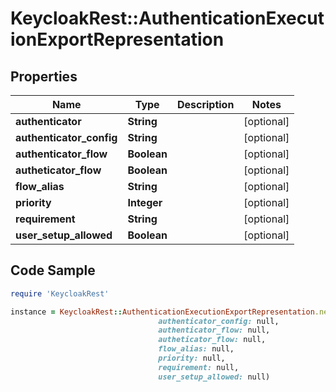 # KeycloakRest::AuthenticationExecutionExportRepresentation

## Properties

Name | Type | Description | Notes
------------ | ------------- | ------------- | -------------
**authenticator** | **String** |  | [optional] 
**authenticator_config** | **String** |  | [optional] 
**authenticator_flow** | **Boolean** |  | [optional] 
**autheticator_flow** | **Boolean** |  | [optional] 
**flow_alias** | **String** |  | [optional] 
**priority** | **Integer** |  | [optional] 
**requirement** | **String** |  | [optional] 
**user_setup_allowed** | **Boolean** |  | [optional] 

## Code Sample

```ruby
require 'KeycloakRest'

instance = KeycloakRest::AuthenticationExecutionExportRepresentation.new(authenticator: null,
                                 authenticator_config: null,
                                 authenticator_flow: null,
                                 autheticator_flow: null,
                                 flow_alias: null,
                                 priority: null,
                                 requirement: null,
                                 user_setup_allowed: null)
```



